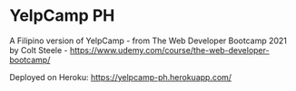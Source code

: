 # YelpCamp PH
A Filipino version of YelpCamp - from The Web Developer Bootcamp 2021 by Colt Steele - https://www.udemy.com/course/the-web-developer-bootcamp/ 

Deployed on Heroku:
https://yelpcamp-ph.herokuapp.com/
